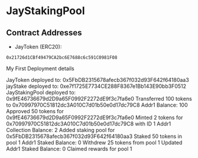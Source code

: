 # JayStakingPool

## Contract Addresses
- JayToken (ERC20):
```plaintext
0x21726d1CBf49479CA2bc6E7688c6c591C0981F08
```

My First Deployment details

JayToken deployed to: 0x5FbDB2315678afecb367f032d93F642f64180aa3
jayStake deployed to: 0xe7f1725E7734CE288F8367e1Bb143E90bb3F0512
JayStakingPool deployed to: 0x9fE46736679d2D9a65F0992F2272dE9f3c7fa6e0
Transferred 100 tokens to 0x70997970C51812dc3A010C7d01b50e0d17dc79C8
Addr1 Balance: 100
Approved 50 tokens for 0x9fE46736679d2D9a65F0992F2272dE9f3c7fa6e0
Minted 2 tokens for 0x70997970C51812dc3A010C7d01b50e0d17dc79C8 with ID 1
Addr1 Collection Balance: 2
Added staking pool for 0x5FbDB2315678afecb367f032d93F642f64180aa3
Staked 50 tokens in pool 1
Addr1 Staked Balance: 0
Withdrew 25 tokens from pool 1
Updated Addr1 Staked Balance: 0
Claimed rewards for pool 1
